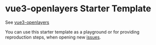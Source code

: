 # vue3-openlayers Starter Template

See [vue3-openlayers](https://github.com/MelihAltintas/vue3-openlayers)

You can use this starter template as a playground or for providing reproduction steps, when opening new [issues](https://github.com/MelihAltintas/vue3-openlayers/issues).
